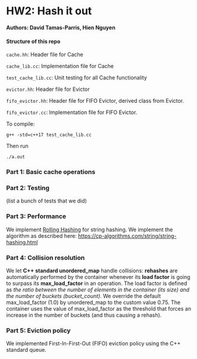 # HW2: Hash it out

**Authors: David Tamas-Parris, Hien Nguyen**

#### Structure of this repo
`cache.hh`: Header file for Cache

`cache_lib.cc`: Implementation file for Cache

`test_cache_lib.cc`: Unit testing for all Cache functionality

`evictor.hh`: Header file for Evictor

`fifo_evictor.hh`: Header file for FIFO Evictor, derived class from Evictor.

`fifo_evictor.cc`: Implementation file for FIFO Evictor.

To compile:

```
g++ -std=c++17 test_cache_lib.cc
```
Then run

```
./a.out
```

### Part 1: Basic cache operations


### Part 2: Testing
(list a bunch of tests that we did)

### Part 3: Performance
We implement [Rolling Hashing](https://en.wikipedia.org/wiki/Rolling_hash#Rabin-Karp_rolling_hash) for string hashing. We implement the algorithm as described here: https://cp-algorithms.com/string/string-hashing.html


### Part 4: Collision resolution
We let **C++ standard unordered_map** handle collisions: **rehashes** are automatically performed by the container whenever its **load factor** is going to surpass its **max_load_factor** in an operation. The load factor is defined as *the ratio between the number of elements in the container (its size) and the number of buckets (bucket_count)*. We override the default max_load_factor (1.0) by unordered_map to the custom value 0.75. The container uses the value of max_load_factor as the threshold that forces an increase in the number of buckets (and thus causing a rehash).


### Part 5: Eviction policy
We implemented First-In-First-Out (FIFO) eviction policy using the C++ standard queue.
